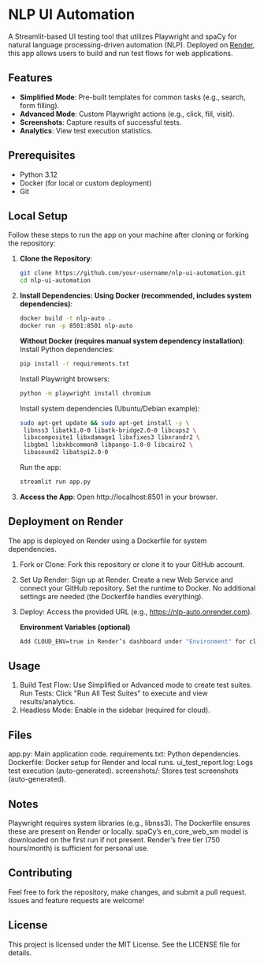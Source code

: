 # NLP UI Automation

A Streamlit-based UI testing tool that utilizes Playwright and spaCy for natural language processing-driven automation (NLP). Deployed on [Render](https://render.com/), this app allows users to build and run test flows for web applications.

## Features

- **Simplified Mode**: Pre-built templates for common tasks (e.g., search, form filling).
- **Advanced Mode**: Custom Playwright actions (e.g., click, fill, visit).
- **Screenshots**: Capture results of successful tests.
- **Analytics**: View test execution statistics.

## Prerequisites

- Python 3.12
- Docker (for local or custom deployment)
- Git

## Local Setup

Follow these steps to run the app on your machine after cloning or forking the repository:

1. **Clone the Repository**:
   ```bash
   git clone https://github.com/your-username/nlp-ui-automation.git
   cd nlp-ui-automation
2. **Install Dependencies: Using Docker (recommended, includes system dependencies)**:
      ```bash
   docker build -t nlp-auto .
   docker run -p 8501:8501 nlp-auto
   ```
   **Without Docker (requires manual system dependency installation)**:
   Install Python dependencies:
   ```bash
   pip install -r requirements.txt
   ```
   Install Playwright browsers:
   ```bash
   python -m playwright install chromium
   ```
   Install system dependencies (Ubuntu/Debian example):
   ```bash
   sudo apt-get update && sudo apt-get install -y \
    libnss3 libatk1.0-0 libatk-bridge2.0-0 libcups2 \
    libxcomposite1 libxdamage1 libxfixes3 libxrandr2 \
    libgbm1 libxkbcommon0 libpango-1.0-0 libcairo2 \
    libasound2 libatspi2.0-0
   ```
   Run the app:
   ```bash
   streamlit run app.py
   ```

3. **Access the App**:
Open http://localhost:8501 in your browser.

## Deployment on Render
The app is deployed on Render using a Dockerfile for system dependencies.
1. Fork or Clone: Fork this repository or clone it to your GitHub account.
2. Set Up Render:
      Sign up at Render.
      Create a new Web Service and connect your GitHub repository.
      Set the runtime to Docker.
      No additional settings are needed (the Dockerfile handles everything).
3. Deploy: Access the provided URL (e.g., https://nlp-auto.onrender.com).
   
   **Environment Variables (optional)**
      ```bash
      Add CLOUD_ENV=true in Render’s dashboard under "Environment" for cloud-specific behavior.
      ```
## Usage
   1. Build Test Flow: Use Simplified or Advanced mode to create test suites.
   Run Tests: Click "Run All Test Suites" to execute and view results/analytics.
   2. Headless Mode: Enable in the sidebar (required for cloud).
   
## Files
   app.py: Main application code.
   requirements.txt: Python dependencies.
   Dockerfile: Docker setup for Render and local runs.
   ui_test_report.log: Logs test execution (auto-generated).
   screenshots/: Stores test screenshots (auto-generated).

## Notes
   Playwright requires system libraries (e.g., libnss3). The Dockerfile ensures these are present on Render or locally.
   spaCy’s en_core_web_sm model is downloaded on the first run if not present.
   Render’s free tier (750 hours/month) is sufficient for personal use.

## Contributing
   Feel free to fork the repository, make changes, and submit a pull request. Issues and feature requests are welcome!

## License
   This project is licensed under the MIT License. See the LICENSE file for details.

